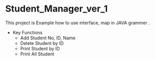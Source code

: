 # Student_Manager_ver_1

This project is Example how to use interface, map in JAVA grammer .

+ Key Functions
  + Add Student No, ID, Name
  + Delete Student by ID
  + Print Student by ID
  + Print All Student
